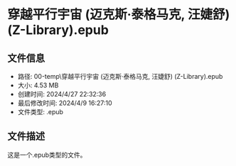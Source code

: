 ﻿# 穿越平行宇宙 (迈克斯·泰格马克, 汪婕舒) (Z-Library).epub

## 文件信息
- 路径: 00-temp\穿越平行宇宙 (迈克斯·泰格马克, 汪婕舒) (Z-Library).epub
- 大小: 4.53 MB
- 创建时间: 2024/4/27 22:32:36
- 最后修改时间: 2024/4/9 16:27:10
- 文件类型: .epub

## 文件描述
这是一个.epub类型的文件。

